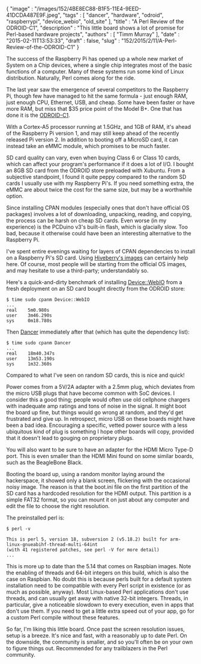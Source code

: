 {
   "image" : "/images/152/4BE8EC88-B1F5-11E4-9EED-41DCDA487E9F.jpeg",
   "tags" : [
      "dancer",
      "hardware",
      "odroid",
      "raspberrypi",
      "device_webio",
      "old_site"
   ],
   "title" : "A Perl Review of the ODROID-C1",
   "description" : "This little board shows a lot of promise for Perl-based hardware projects",
   "authors" : [
      "Timm Murray"
   ],
   "date" : "2015-02-11T13:53:33",
   "draft" : false,
   "slug" : "152/2015/2/11/A-Perl-Review-of-the-ODROID-C1"
}

The success of the Raspberry Pi has opened up a whole new market of System on a Chip devices, where a single chip integrates most of the basic functions of a computer. Many of these systems run some kind of Linux distribution. Naturally, Perl comes along for the ride.

The last year saw the emergence of several competitors to the Raspberry Pi, though few have managed to hit the same formula - just enough RAM, just enough CPU, Ethernet, USB, and cheap. Some have been faster or have more RAM, but miss that $35 price point of the Model B+. One that has done it is the [ODROID-C1](http://www.hardkernel.com/main/products/prdt_info.php).

With a Cortex-A5 processor running at 1.5GHz, and 1GB of RAM, it's ahead of the Raspberry Pi version 1, and may still keep ahead of the recently released Pi version 2. In addition to booting off a MicroSD card, it can instead take an eMMC module, which promises to be much faster.

SD card quality can vary, even when buying Class 6 or Class 10 cards, which can affect your program's performance if it does a lot of I/O. I bought an 8GB SD card from the ODROID store preloaded with Xubuntu. From a subjective standpoint, I found it quite peppy compared to the random SD cards I usually use with my Raspberry Pi's. If you need something extra, the eMMC are about twice the cost for the same size, but may be a worthwhile option.

Since installing CPAN modules (especially ones that don't have official OS packages) involves a lot of downloading, unpacking, reading, and copying, the process can be harsh on cheap SD cards. Even worse (in my experience) is the PCDuino v3's built-in flash, which is glacially slow. Too bad, because it otherwise could have been an interesting alternative to the Raspberry Pi.

I've spent entire evenings waiting for layers of CPAN dependencies to install on a Raspberry Pi's SD card. Using [Hiveberry's images](https://vonbienenstock.de/hiveberry/) can certainly help here. Of course, most people will be starting from the official OS images, and may hesitate to use a third-party; understandably so.

Here's a quick-and-dirty benchmark of installing [Device::WebIO](https://metacpan.org/pod/Device::WebIO) from a fresh deployment on an SD card bought directly from the ODROID store:

``` prettyprint
$ time sudo cpanm Device::WebIO
...
real    5m0.980s
user    3m46.290s
sys     0m18.780s
```

Then [Dancer](https://metacpan.org/pod/Dancer) immediately after that (which has quite the dependency list):

``` prettyprint
$ time sudo cpanm Dancer
...
real    18m40.347s
user    13m53.190s
sys     1m32.360s
```

Compared to what I've seen on random SD cards, this is nice and quick!

Power comes from a 5V/2A adapter with a 2.5mm plug, which deviates from the micro USB plugs that have become common with SoC devices. I consider this a good thing; people would often use old cellphone chargers with inadequate amp ratings and tons of noise in the signal. It might boot the board up fine, but things would go wrong at random, and they'd get frustrated and give up. In retrospect, micro USB on these boards might have been a bad idea. Encouraging a specific, vetted power source with a less ubiquitous kind of plug is something I hope other boards will copy, provided that it doesn't lead to gouging on proprietary plugs.

You will also want to be sure to have an adapter for the HDMI Micro Type-D port. This is even smaller than the HDMI Mini found on some similar boards, such as the BeagleBone Black.

Booting the board up, using a random monitor laying around the hackerspace, it showed only a blank screen, flickering with the occasional noisy image. The reason is that the boot.ini file on the first partition of the SD card has a hardcoded resolution for the HDMI output. This partition is a simple FAT32 format, so you can mount it on just about any computer and edit the file to choose the right resolution.

The preinstalled perl is:

``` prettyprint
$ perl -v

This is perl 5, version 18, subversion 2 (v5.18.2) built for arm-linux-gnueabihf-thread-multi-64int
(with 41 registered patches, see perl -V for more detail)
...
```

This is more up to date than the 5.14 that comes on Raspbian images. Note the enabling of threads and 64-bit integers on this build, which is also the case on Raspbian. No doubt this is because perls built for a default system installation need to be compatible with every Perl script in existence (or as much as possible, anyway). Most Linux-based Perl applications don't use threads, and can usually get away with native 32-bit integers. Threads, in particular, give a noticeable slowdown to every execution, even in apps that don't use them. If you need to get a little extra speed out of your app, go for a custom Perl compile without these features.

So far, I'm liking this little board. Once past the screen resolution issues, setup is a breeze. It's nice and fast, with a reasonably up to date Perl. On the downside, the community is smaller, and so you'll often be on your own to figure things out. Recommended for any trailblazers in the Perl community.

